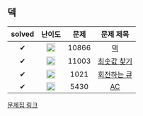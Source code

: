 ## 덱

| solved | 난이도 | 문제 | 문제 제목 |
| :--: | :--: | :--: | :--: |
| ✔ | <img src="https://static.solved.ac/tier_small/7.svg" alt="S4" class="css-1vnxcg0" width=20 height=20 align=center > | 10866 | [덱](https://www.acmicpc.net/problem/10866) |
| ✔ | <img src="https://static.solved.ac/tier_small/16.svg" alt="P5" class="css-1vnxcg0" width=20 height=20 align=center > | 11003 | [최솟값 찾기](https://www.acmicpc.net/problem/11003) |
| ✔ | <img src="https://static.solved.ac/tier_small/8.svg" alt="S3" class="css-1vnxcg0" width=20 height=20 align=center > | 1021 | [회전하는 큐](https://www.acmicpc.net/problem/1021) |
| ✔ | <img src="https://static.solved.ac/tier_small/11.svg" alt="G5" class="css-1vnxcg0" width=20 height=20 align=center > | 5430 | [AC](https://www.acmicpc.net/problem/5430) |

[문제집 링크](https://www.acmicpc.net/workbook/view/7311)

<!-- 티어 표시 이미지 출처: https://help.solved.ac/ko/stats/ac-rating -->
